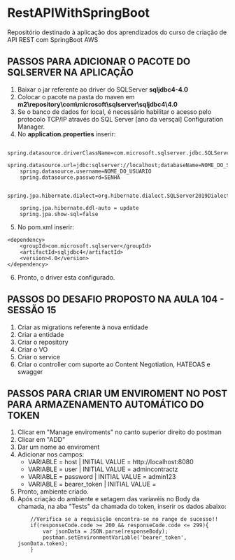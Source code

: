 # RestAPIWithSpringBoot
Repositório destinado à aplicação dos aprendizados do curso de criação de API REST com SpringBoot AWS

## PASSOS PARA ADICIONAR O PACOTE DO SQLSERVER NA APLICAÇÃO ##
1. Baixar o jar referente ao driver do SQLServer **sqljdbc4-4.0**
2. Colocar o pacote na pasta do maven em **m2\repository\com\microsoft\sqlserver\sqljdbc4\4.0**
3. Se o banco de dados for local, é necessário habilitar o acesso pelo protocolo TCP/IP através do SQL Server [ano da versçai] Configuration Manager.
4. No **application.properties** inserir:
```
	spring.datasource.driverClassName=com.microsoft.sqlserver.jdbc.SQLServerDriver
	spring.datasource.url=jdbc:sqlserver://localhost;databaseName=NOME_DO_SEU_BANCO
	spring.datasource.username=NOME_DO_USUARIO
	spring.datasource.password=SENHA

	spring.jpa.hibernate.dialect=org.hibernate.dialect.SQLServer2019Dialect

	spring.jpa.hibernate.ddl-auto = update
	spring.jpa.show-sql=false
```
5. No pom.xml inserir:
```
<dependency>
	<groupId>com.microsoft.sqlserver</groupId>
	<artifactId>sqljdbc4</artifactId>
	<version>4.0</version>
</dependency>
```
6. Pronto, o driver esta configurado.

## PASSOS DO DESAFIO PROPOSTO NA AULA 104 - SESSÃO 15 ##
1. Criar as migrations referente à nova entidade
2. Criar a entidade
3. Criar o repository
4. Criar o VO
5. Criar o service
6. Criar o controller com suporte ao Content Negotiation, HATEOAS e swagger

## PASSOS PARA CRIAR UM ENVIROMENT NO POST PARA ARMAZENAMENTO AUTOMÁTICO DO TOKEN ##
1. Clicar em "Manage enviroments" no canto superior direito do postman
2. Clicar em "ADD"
3. Dar um nome ao enviroment
4. Adicionar nos campos:
	- VARIABLE = host 			| INITIAL VALUE = http://localhost:8080
	- VARIABLE = user 			| INITIAL VALUE = admincontractz
	- VARIABLE = password 		| INITIAL VALUE = admin123
	- VARIABLE = bearer_token	| INITIAL VALUE = 
5. Pronto, ambiente criado.
6. Após criação do ambiente e setagem das variavéis no Body da chamada, na aba "Tests" da chamada do token, inserir os dados abaixo:
	```
		//Verifica se a requisição encontra-se no range de sucesso!!
		if(responseCode.code >= 200 && responseCode.code <= 299){
		    var jsonData = JSON.parse(responseBody);
		    postman.setEnvironmentVariable('bearer_token', jsonData.token);
		}
	```